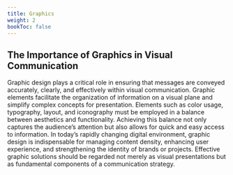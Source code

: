 ```yaml
---
title: Graphics
weight: 2
bookToc: false
---
```


## The Importance of Graphics in Visual Communication

Graphic design plays a critical role in ensuring that messages are conveyed accurately, clearly, and effectively within visual communication. Graphic elements facilitate the organization of information on a visual plane and simplify complex concepts for presentation. Elements such as color usage, typography, layout, and iconography must be employed in a balance between aesthetics and functionality. Achieving this balance not only captures the audience’s attention but also allows for quick and easy access to information. In today’s rapidly changing digital environment, graphic design is indispensable for managing content density, enhancing user experience, and strengthening the identity of brands or projects. Effective graphic solutions should be regarded not merely as visual presentations but as fundamental components of a communication strategy.
